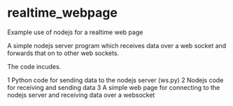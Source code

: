 # realtime_webpage
Example use of nodejs for a realtime web page

A simple nodejs server program which receives data over a web socket and forwards that on to other web sockets.

The code incudes.

1 Python code for sending data to the nodejs server (ws.py)
2 Nodejs code for receiving and sending data
3 A simple web page for connecting to the nodejs server and receiving data over a websocket
